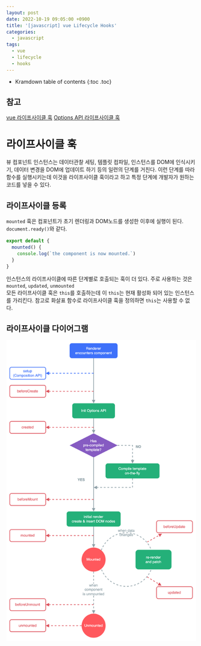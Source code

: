 ```yaml
---
layout: post
date: 2022-10-19 09:05:00 +0900
title: '[javascript] vue Lifecycle Hooks'
categories:
  - javascript
tags:
  - vue
  - lifecycle
  - hooks
---
```


* Kramdown table of contents
{:toc .toc}

## 참고

[vue 라이프사이클 훅](https://vuejs.org/guide/essentials/lifecycle.html)
[Options API 라이프사이클 훅](https://vuejs.org/api/options-lifecycle.html)


# 라이프사이클 훅

뷰 컴포넌트 인스턴스는 데이터관찰 세팅, 템플릿 컴파일, 인스턴스를 DOM에 인식시키기, 데이터 변경을 DOM에 업데이트 하기 등의 일련의 단계를 거친다. 
이런 단계를 따라 함수를 실행시키는데 이것을 라이프사이클 훅이라고 하고 특정 단계에 개발자가 원하는 코드를 넣을 수 있다. 

## 라이프사이클 등록

`mounted` 훅은 컴포넌트가 초기 렌더링과 DOM노드를 생성한 이후에 실행이 된다. `document.ready()`와 같다.

```js
export default {
  mounted() {
    console.log(`the component is now mounted.`)
  }
}
```

인스턴스의 라이프사이클에 따른 단계별로 호출되는 훅이 더 있다. 주로 사용하는 것은 `mounted`, `updated`, `unmounted`  
모든 라이프사이클 훅은 `this`를 호출하는데 이 `this`는 현재 활성화 되어 있는 인스턴스를 가리킨다. 참고로 화살표 함수로 라이프사이클 훅을 정의하면 `this`는 사용할 수 없다.  

## 라이프사이클 다이어그램

![라이프사이클 다이어그램](/images/vue-lifecycle.png)

